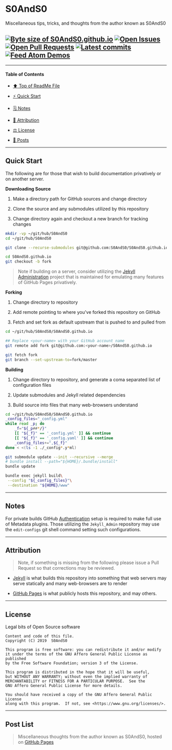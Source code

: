 # S0AndS0
[heading__title]: #s0ands0 "&#x2B06; Top of ReadMe File"


Miscellaneous tips, tricks, and thoughts from the author known as S0AndS0


## [![Byte size of S0AndS0.github.io][badge__master__s0ands0__source_code]][master__source_code__s0ands0] [![Open Issues][badge__issues__s0ands0]][issues__s0ands0] [![Open Pull Requests][badge__pull_requests__s0ands0]][pull_requests__s0ands0] [![Latest commits][badge__commits__s0ands0__master]][commits__s0ands0__master] [![Feed Atom Demos][badge__demo__s0ands0]][demo__s0ands0]



------


#### Table of Contents


- [:arrow_up: Top of ReadMe File][heading__title]

- [:zap: Quick Start][heading__quick_start]

- [&#x1F5D2; Notes][notes]

- [:card_index: Attribution][heading__attribution]

- [&#x2696; License][heading__license]

- [:thought_balloon: Posts][heading__posts]


------



## Quick Start
[heading__quick_start]: #quick-start "&#9889; Perhaps as easy as one, 2.0,..."


The following are for those that wish to build documentation privatively or on another server.


**Downloading Source**


1. Make a directory path for GitHub sources and change directory

2. Clone the source and any submodules utilized by this repository

3. Change directory again and checkout a new branch for tracking changes


```Bash
mkdir -vp ~/git/hub/S0AndS0
cd ~/git/hub/S0AndS0

git clone --recurse-submodules git@github.com:S0AndS0/S0AndS0.github.io.git

cd S0AndS0.github.io
git checkout -b fork
```


> Note if building on a server, consider utilizing the [Jekyll Administration][s0ands0__jekyll_admin] project that is maintained for emulating many features of GitHub Pages privatively.


**Forking**


1. Change directory to repository

2. Add remote pointing to where you've forked this repository on GitHub

3. Fetch and set fork as default upstream that is pushed to and pulled from


```Bash
cd ~/git/hub/S0AndS0/S0AndS0.github.io

## Replace <your-name> with your GitHub account name
git remote add fork git@github.com:<your-name>/S0AndS0.github.io

git fetch fork
git branch --set-upstream-to=fork/master
```


**Building**


1. Change directory to repository, and generate a coma separated list of configuration files

2. Update submodules and Jekyll related dependencies

3. Build source into files that many web-browsers understand


```Bash
cd ~/git/hub/S0AndS0/S0AndS0.github.io
_config_files="_config.yml"
while read _p; do
    _f="${_p##*/}"
    [[ "${_f}" == '_config.yml' ]] && continue
    [[ "${_f}" == '_config.yaml' ]] && continue
    _config_files+=",${_f}"
done < <(ls -1 ./_config*.y*ml)

git submodule update --init --recursive --merge
# bundle install --path="${HOME}/.bundle/install"
bundle update

bundle exec jekyll build\
 --config "${_config_files}"\
 --destination "${HOME}/www"
```


___


## Notes
[notes]: #notes "&#x1F5D2; Additional notes and links that may be worth clicking in the future"


For private builds GitHub [Authentication][jekyll__metadata_authentication] setup is required to make full use of Metadata plugins. Those utilizing the `Jekyll_Admin` repository may use the `edit-configs` git shell command setting such configurations.


___


## Attribution
[heading__attribution]: #attribution "&#x1F4C7; Resources that where helpful in building this project so far."


> Note, if something is missing from the following please issue a Pull Request so that corrections may be reviewed.


- [Jekyll][jekyll__home] is what builds this repository into something that web servers may serve statically and many web-browsers are to render

- [GitHub Pages][github__pages] is what publicly hosts this repository, and may others.


___


## License
[heading__license]: #license "&#x2696; Legal bits of Open Source software"


Legal bits of Open Source software


```
Content and code of this file.
Copyright (C) 2019  S0AndS0

This program is free software: you can redistribute it and/or modify
it under the terms of the GNU Affero General Public License as published
by the Free Software Foundation; version 3 of the License.

This program is distributed in the hope that it will be useful,
but WITHOUT ANY WARRANTY; without even the implied warranty of
MERCHANTABILITY or FITNESS FOR A PARTICULAR PURPOSE.  See the
GNU Affero General Public License for more details.

You should have received a copy of the GNU Affero General Public License
along with this program.  If not, see <https://www.gnu.org/licenses/>.
```


___


## Post List
[heading__posts]: https://S0AndS0.github.io/index.html#post-list "&#x1F4AD; Miscellaneous thoughts from the author known as S0AndS0"


> Miscellaneous thoughts from the author known as S0AndS0, hosted on [GitHub Pages][heading__posts]



[badge__commits__s0ands0__master]: https://img.shields.io/github/last-commit/S0AndS0/S0AndS0.github.io/master.svg

[commits__s0ands0__master]: https://github.com/S0AndS0/S0AndS0.github.io/commits/master "&#x1F4DD; History of changes on this branch"


[s0ands0__community]: https://github.com/S0AndS0/S0AndS0.github.io/community "&#x1F331; Dedicated to functioning code"


[badge__demo__s0ands0]: https://img.shields.io/website/https/S0AndS0.github.io.svg?down_color=darkorange&down_message=Offline&label=Demo&logo=Demo%20Site&up_color=success&up_message=Online

[demo__s0ands0]: https://S0AndS0.github.io "&#x1F52C; Check the live build when on-line"


[badge__issues__s0ands0]: https://img.shields.io/github/issues/S0AndS0/S0AndS0.github.io.svg

[issues__s0ands0]: https://github.com/S0AndS0/S0AndS0.github.io/issues "&#x2622; Search for and _bump_ existing issues or open new issues for project maintainer to address."


[badge__pull_requests__s0ands0]: https://img.shields.io/github/issues-pr/S0AndS0/S0AndS0.github.io.svg

[pull_requests__s0ands0]: https://github.com/S0AndS0/S0AndS0.github.io/pulls "&#x1F3D7; Pull Request friendly, though please check the Community guidelines"


[badge__master__s0ands0__source_code]: https://img.shields.io/github/repo-size/S0AndS0/S0AndS0.github.io

[master__source_code__s0ands0]: https://github.com/S0AndS0/S0AndS0.github.io/blob/master/S0AndS0.github.io "&#x2328; Source code that GitHub Pages builds!"


[s0ands0__jekyll_admin]: https://github.com/S0AndS0/Jekyll_Admin "Collection of scripts for administration and private git account interactions"


[jekyll__home]: https://jekyllrb.com "Home page of Jekyll project"

[jekyll__metadata_authentication]: https://github.com/jekyll/github-metadata/blob/master/docs/authentication.md "Tips from the maintainers of Jekyll on how to setup Authentication to GitHub APIs"

[github__pages]: https://pages.github.com "Home page of GitHub Pages"
